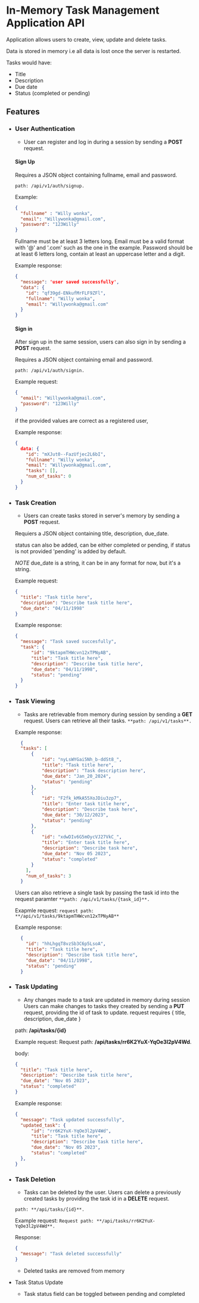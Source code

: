 # In-Memory Task Management Application API

Application allows users to create, view, update and delete tasks.

Data is stored in memory i.e all data is lost once the server is restarted.

Tasks would have:
- Title
- Description
- Due date
- Status (completed or pending)

## Features
- ### User Authentication
	- User can register and log in during a session by sending a **POST** request.

  #### Sign Up

  Requires a JSON object containing fullname, email and password.

  ```path: /api/v1/auth/signup.```

  Example:
  ```json
  {
    "fullname" : "Willy wonka",
    "email": "Willywonka@gmail.com",
    "password": "123Willy"
  }
  ```

  Fullname must be at least 3 letters long.
  Email must be a valid format with '@' and '.com' such as the one in the example.
  Password should be at least 6 letters long, contain at least an uppercase letter and a digit.

  Example response:
  ```json
  {
    "message": 'user saved successfully',
    "data": {
      "id": "qf39gd-ENkufMrFLF9ZFl",
      "fullname": "Willy wonka",
      "email": "Willywonka@gmail.com"
    }
  }
  ```
  #### Sign in

  After sign up in the same session, users can also sign in by sending a **POST** request.

  Requires a JSON object containing email and password.

  ```path: /api/v1/auth/signin.```
  
  Example request:
  ```json
  {
    "email": "Willywonka@gmail.com",
    "password": "123Willy"
  }
  ```
  
  if the provided values are correct as a registered user,

  Example response:
  ```json
  {
    data: {
      "id": "mXJut0--FazUfjec2L6bI",
      "fullname": "Willy wonka",
      "email": "Willywonka@gmail.com",
      "tasks": [],
      "num_of_tasks": 0
    }
  }
  ```


- ### Task Creation
	- Users can create tasks stored in server's memory by sending a **POST** request.

  Requiers a JSON object containing title, description, due_date.
  
  status can also be added, can be either completed or pending, if status is not provided 'pending' is added by default.
  
  *NOTE* due_date is a string, it can be in any format for now, but it's a string.

  Example request:
  ```JSON
  {
    "title": "Task title here",
    "description": "Describe task title here",
    "due_date": "04/11/1998"
  }
  ```

  Example response:
  ```JSON
  {
    "message": "Task saved succesfully",
    "task": {
        "id": "9ktapmTHWcvn12xTPNyAB",
        "title": "Task title here",
        "description": "Describe task title here",
        "due_date": "04/11/1998",
        "status": "pending"
    }
  }
  ```

- ### Task Viewing
	- Tasks are retrievable from memory during session by sending a **GET** request.
    Users can retrieve all their tasks.
    ```**path: /api/v1/tasks**.```

    Example response:
    ```JSON
      {
      "tasks": [
          {
              "id": "nyLsWYGai5Nh_b-ddSt8_",
              "title": "Task title here",
              "description": "Task description here",
              "due_date": "Jan_20_2024",
              "status": "pending"
          },
          {
              "id": "F2fk_kMkA55XoJDiu3zp7",
              "title": "Enter task title here",
              "description": "Describe task here",
              "due_date": "30/12/2023",
              "status": "pending"
          },
          {
              "id": "xdwDIv6G5mOycVJ27VkC_",
              "title": "Enter task title here",
              "description": "Describe task here",
              "due_date": "Nov 05 2023",
              "status": "completed"
          }
        ],
        "num_of_tasks": 3
      }
    ```

    Users can also retrieve a single task by passing the task id into the request paramter
    ```**path: /api/v1/tasks/{task_id}**.```

    Exapmle request:
    ```request path: **/api/v1/tasks/9ktapmTHWcvn12xTPNyAB**```

    Example response:
  ```JSON
    {
      "id": "hhLhgqT8vzSb3C6p5LsoA",
      "title": "Task title here",
      "description": "Describe task title here",
      "due_date": "04/11/1998",
      "status": "pending"
    }
  ```

- ### Task Updating
	- Any changes made to a task are updated in memory during session
  Users can make changes to tasks they created by sending a **PUT** request, providing the id of task to update.
  request requires { title, description, due_date }

  path: **/api/tasks/{id}**

  Example request:
  Request path: **/api/tasks/rr6K2YuX-YqOe3l2pV4Wd**.

  body:  
  ```JSON
  {
    "title": "Task title here",
    "description": "Describe task title here",
    "due_date": "Nov 05 2023",
    "status": "completed"
  }
  ```
  Example response:
  ```JSON
  {
    "message": "Task updated successfully",
    "updated_task": {
        "id": "rr6K2YuX-YqOe3l2pV4Wd",
        "title": "Task title here",
        "description": "Describe task title here",
        "due_date": "Nov 05 2023",
        "status": "completed"
    },
  }
  ```

- ### Task Deletion
	- Tasks can be deleted by the user.
  Users can delete a previously created tasks by providing the task id in a **DELETE** request.

  ```path: **/api/tasks/{id}**.```

  Example request:
  ```Request path: **/api/tasks/rr6K2YuX-YqOe3l2pV4Wd**.```

  Response:
  ```JSON
  {
    "message": "Task deleted successfully"
  }
  ```
	- Deleted tasks are removed from memory


- Task Status Update
	- Task status field can be toggled between pending and completed